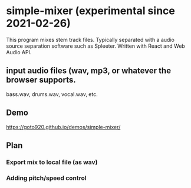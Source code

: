 # simple-mixer (experimental since 2021-02-26)

This program mixes stem track files.
Typically separated with a audio source separation software such as Spleeter.
Written with React and Web Audio API.

## input audio files (wav, mp3, or whatever the browser supports.
bass.wav, drums.wav, vocal.wav, etc.

## Demo
https://goto920.github.io/demos/simple-mixer/

## Plan
### Export mix to local file (as wav)
### Adding pitch/speed control
